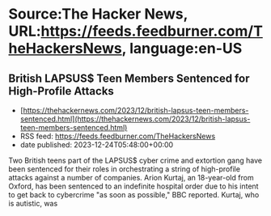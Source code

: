 # Source:The Hacker News, URL:https://feeds.feedburner.com/TheHackersNews, language:en-US

## British LAPSUS$ Teen Members Sentenced for High-Profile Attacks
 - [https://thehackernews.com/2023/12/british-lapsus-teen-members-sentenced.html](https://thehackernews.com/2023/12/british-lapsus-teen-members-sentenced.html)
 - RSS feed: https://feeds.feedburner.com/TheHackersNews
 - date published: 2023-12-24T05:48:00+00:00

Two British teens part of the LAPSUS$ cyber crime and extortion gang have been sentenced for their roles in orchestrating a string of high-profile attacks against a number of companies.
Arion Kurtaj, an 18-year-old from Oxford, has been sentenced to an indefinite hospital order due to his intent to get back to cybercrime "as soon as possible," BBC&nbsp;reported. Kurtaj, who is autistic, was

